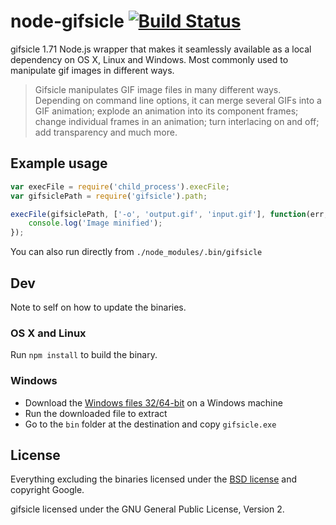 # node-gifsicle [![Build Status](https://secure.travis-ci.org/yeoman/node-gifsicle.png?branch=master)](http://travis-ci.org/yeoman/node-gifsicle)

gifsicle 1.71 Node.js wrapper that makes it seamlessly available as a local dependency on OS X, Linux and Windows. Most commonly used to manipulate gif images in different ways.

> Gifsicle manipulates GIF image files in many different ways. Depending on command line options, it can merge several GIFs into a GIF animation; explode an animation into its component frames; change individual frames in an animation; turn interlacing on and off; add transparency and much more.


## Example usage

```js
var execFile = require('child_process').execFile;
var gifsiclePath = require('gifsicle').path;

execFile(gifsiclePath, ['-o', 'output.gif', 'input.gif'], function(err, stdout) {
	console.log('Image minified');
});
```

You can also run directly from `./node_modules/.bin/gifsicle`


## Dev

Note to self on how to update the binaries.

### OS X and Linux

Run `npm install` to build the binary.

### Windows

- Download the [Windows files 32/64-bit](http://www.lcdf.org/gifsicle/) on a Windows machine
- Run the downloaded file to extract
- Go to the `bin` folder at the destination and copy `gifsicle.exe`


## License

Everything excluding the binaries licensed under the [BSD license](http://opensource.org/licenses/bsd-license.php) and copyright Google.

gifsicle licensed under the GNU General Public License, Version 2.
